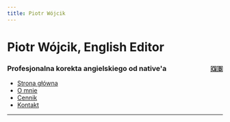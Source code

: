 ```yaml
---
title: Piotr Wójcik
---
```

<link rel="stylesheet" href="style.css">

# Piotr Wójcik, English Editor
<!-- <div id="textbox">
  <p class="alignleft">Profesjonalna korekta angielskiego od native'a</p>
  <p class="alignright"><a href="index_en.html" title="Please click here for English">🇬🇧</a></p>
</div> -->
### <div style="float: left">Profesjonalna korekta angielskiego od native'a</div><div style="float: right"><a href="index_en.html" title="Please click here for English">🇬🇧</a></div><div style="clear: both;"></div>

- [Strona główna](index.md)
- [O mnie](omnie.md)
- [Cennik](cennik.md)
- [Kontakt](kontakt.md)

---
